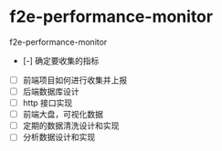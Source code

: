 # f2e-performance-monitor

f2e-performance-monitor

- [-] 确定要收集的指标
- [ ] 前端项目如何进行收集并上报
- [ ] 后端数据库设计
- [ ] http 接口实现
- [ ] 前端大盘，可视化数据
- [ ] 定期的数据清洗设计和实现
- [ ] 分析数据设计和实现

